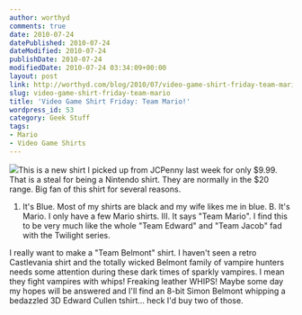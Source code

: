 ```yaml
---
author: worthyd
comments: true
date: 2010-07-24 
datePublished: 2010-07-24  
dateModified: 2010-07-24 
publishDate: 2010-07-24  
modifiedDate: 2010-07-24 03:34:09+00:00
layout: post
link: http://worthyd.com/blog/2010/07/video-game-shirt-friday-team-mario/
slug: video-game-shirt-friday-team-mario
title: 'Video Game Shirt Friday: Team Mario!'
wordpress_id: 53
category: Geek Stuff
tags:
- Mario
- Video Game Shirts
---
```


[![](http://blog.worthyd.com/wp-content/uploads/2010/07/img_aWstQT-150x150.jpg)](http://blog.worthyd.com/wp-content/uploads/2010/07/img_aWstQT.jpg)This is a new shirt I picked up from JCPenny last week for only $9.99. That is a steal for being a Nintendo shirt. They are normally in the $20 range.  Big fan of this shirt for several reasons. 
<!-- more -->
1. It's Blue. Most of my shirts are black and my wife likes me in blue.
B. It's Mario. I only have a few Mario shirts.
III. It says "Team Mario". I find this to be very much like the whole "Team Edward" and "Team Jacob" fad with the Twilight series. 

I really want to make a "Team Belmont" shirt. I haven't seen a retro Castlevania shirt and the totally wicked Belmont family of vampire hunters needs some attention during these dark times of sparkly vampires.  I mean they fight vampires with whips!  Freaking leather WHIPS!  Maybe some day my hopes will be answered and I'll find an 8-bit Simon Belmont whipping a bedazzled 3D Edward Cullen tshirt... heck I'd buy two of those.
